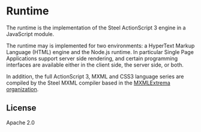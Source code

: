 # Runtime

The runtime is the implementation of the Steel ActionScript 3 engine in a JavaScript module.

The runtime may is implemented for two environments: a HyperText Markup Language (HTML) engine and the Node.js runtime. In particular Single Page Applications support server side rendering, and certain programming interfaces are available either in the client side, the server side, or both.

In addition, the full ActionScript 3, MXML and CSS3 language series are compiled by the Steel MXML compiler based in the [MXMLExtrema organization](https://github.com/mxmlextrema).

## License

Apache 2.0